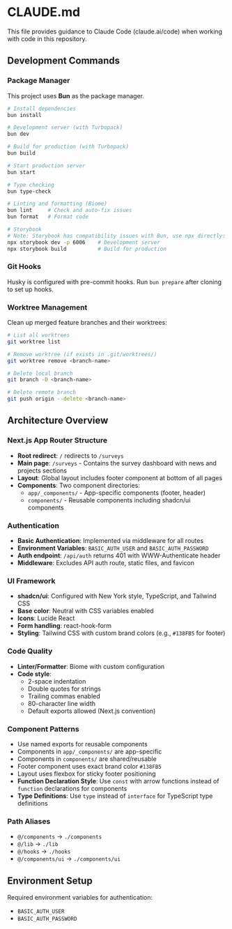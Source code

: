 # CLAUDE.md

This file provides guidance to Claude Code (claude.ai/code) when working with code in this repository.

## Development Commands

### Package Manager
This project uses **Bun** as the package manager.

```bash
# Install dependencies
bun install

# Development server (with Turbopack)
bun dev

# Build for production (with Turbopack)
bun build

# Start production server
bun start

# Type checking
bun type-check

# Linting and formatting (Biome)
bun lint     # Check and auto-fix issues
bun format   # Format code

# Storybook
# Note: Storybook has compatibility issues with Bun, use npx directly:
npx storybook dev -p 6006    # Development server
npx storybook build          # Build for production
```

### Git Hooks
Husky is configured with pre-commit hooks. Run `bun prepare` after cloning to set up hooks.

### Worktree Management
Clean up merged feature branches and their worktrees:

```bash
# List all worktrees
git worktree list

# Remove worktree (if exists in .git/worktrees/)
git worktree remove <branch-name>

# Delete local branch
git branch -D <branch-name>

# Delete remote branch
git push origin --delete <branch-name>
```

## Architecture Overview

### Next.js App Router Structure
- **Root redirect**: `/` redirects to `/surveys`
- **Main page**: `/surveys` - Contains the survey dashboard with news and projects sections
- **Layout**: Global layout includes footer component at bottom of all pages
- **Components**: Two component directories:
  - `app/_components/` - App-specific components (footer, header)
  - `components/` - Reusable components including shadcn/ui components

### Authentication
- **Basic Authentication**: Implemented via middleware for all routes
- **Environment Variables**: `BASIC_AUTH_USER` and `BASIC_AUTH_PASSWORD`
- **Auth endpoint**: `/api/auth` returns 401 with WWW-Authenticate header
- **Middleware**: Excludes API auth route, static files, and favicon

### UI Framework
- **shadcn/ui**: Configured with New York style, TypeScript, and Tailwind CSS
- **Base color**: Neutral with CSS variables enabled
- **Icons**: Lucide React
- **Form handling**: react-hook-form
- **Styling**: Tailwind CSS with custom brand colors (e.g., `#138FB5` for footer)

### Code Quality
- **Linter/Formatter**: Biome with custom configuration
- **Code style**: 
  - 2-space indentation
  - Double quotes for strings
  - Trailing commas enabled
  - 80-character line width
  - Default exports allowed (Next.js convention)

### Component Patterns
- Use named exports for reusable components
- Components in `app/_components/` are app-specific
- Components in `components/` are shared/reusable
- Footer component uses exact brand color `#138FB5`
- Layout uses flexbox for sticky footer positioning
- **Function Declaration Style**: Use `const` with arrow functions instead of `function` declarations for components
- **Type Definitions**: Use `type` instead of `interface` for TypeScript type definitions

### Path Aliases
- `@/components` → `./components`
- `@/lib` → `./lib`
- `@/hooks` → `./hooks`
- `@/components/ui` → `./components/ui`

## Environment Setup
Required environment variables for authentication:
- `BASIC_AUTH_USER`
- `BASIC_AUTH_PASSWORD`